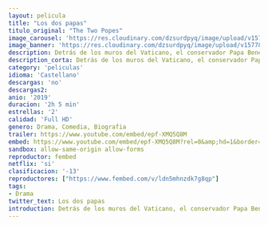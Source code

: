 ```yaml
---
layout: pelicula
title: "Los dos papas"
titulo_original: "The Two Popes"
image_carousel: 'https://res.cloudinary.com/dzsurdpyq/image/upload/v1577809059/los-2-papas-min.jpg'
image_banner: 'https://res.cloudinary.com/dzsurdpyq/image/upload/v1577809077/los-2-papas-banner.jpg'
description: Detrás de los muros del Vaticano, el conservador Papa Benedicto y el futuro liberal Papa Francisco deben encontrar terreno común para forjar un nuevo camino para la Iglesia Católica.
description_corta: Detrás de los muros del Vaticano, el conservador Papa Benedicto y el futuro liberal Papa Francisco deben encontrar terreno común para forjar un nuevo camino para la Iglesia Católica.
category: 'peliculas'
idioma: 'Castellano'
descargas: 'no'
descargas2:
anio: '2019'
duracion: '2h 5 min'
estrellas: '2'
calidad: 'Full HD'
genero: Drama, Comedia, Biografia
trailer: https://www.youtube.com/embed/epf-XMQ5Q8M
embed: https://www.youtube.com/embed/epf-XMQ5Q8M?rel=0&amp;hd=1&border=0&wmode=opaque&enablejsapi=1&modestbranding=1&controls=1&showinfo=1
sandbox: allow-same-origin allow-forms
reproductor: fembed
netflix: 'si'
clasificacion: '-13'
reproductores: ["https://www.fembed.com/v/ldn5mhnzdk7g8qp"]
tags:
- Drama
twitter_text: Los dos papas
introduction: Detrás de los muros del Vaticano, el conservador Papa Benedicto y el futuro liberal Papa Francisco deben encontrar terreno común para forjar un nuevo camino para la Iglesia Católica.
---
```












